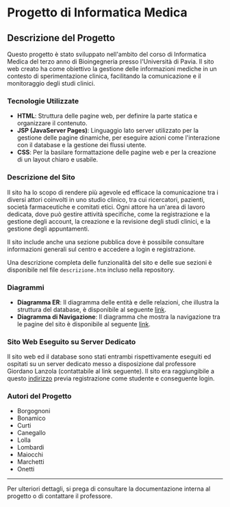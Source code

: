 # Progetto di Informatica Medica

## Descrizione del Progetto

Questo progetto è stato sviluppato nell'ambito del corso di Informatica Medica del terzo anno di Bioingegneria presso l'Università di Pavia. 
Il sito web creato ha come obiettivo la gestione delle informazioni mediche in un contesto di sperimentazione clinica, facilitando la comunicazione e il monitoraggio degli studi clinici.

### Tecnologie Utilizzate

- **HTML**: Struttura delle pagine web, per definire la parte statica e organizzare il contenuto.
- **JSP (JavaServer Pages)**: Linguaggio lato server utilizzato per la gestione delle pagine dinamiche, per eseguire azioni come l'interazione con il database e la gestione dei flussi utente.
- **CSS**: Per la basilare formattazione delle pagine web e per la creazione di un layout chiaro e usabile.

### Descrizione del Sito

Il sito ha lo scopo di rendere più agevole ed efficace la comunicazione tra i diversi attori coinvolti in uno studio clinico, tra cui ricercatori, pazienti, società farmaceutiche e comitati etici. Ogni attore ha un'area di lavoro dedicata, dove può gestire attività specifiche, come la registrazione e la gestione degli account, la creazione e la revisione degli studi clinici, e la gestione degli appuntamenti.

Il sito include anche una sezione pubblica dove è possibile consultare informazioni generali sul centro e accedere a login e registrazione.

Una descrizione completa delle funzionalità del sito e delle sue sezioni è disponibile nel file `descrizione.htm` incluso nella repository.

### Diagrammi

- **Diagramma ER**: Il diagramma delle entità e delle relazioni, che illustra la struttura del database, è disponibile al seguente [link](https://github.com/carolabonamico/internet_e_medicina/blob/main/Immagine_ER_pdf.pdf).
- **Diagramma di Navigazione**: Il diagramma che mostra la navigazione tra le pagine del sito è disponibile al seguente [link](https://github.com/carolabonamico/internet_e_medicina/blob/main/DiagramDiNav.pdf).

### Sito Web Eseguito su Server Dedicato

Il sito web ed il database sono stati entrambi rispettivamente eseguiti ed ospitati su un server dedicato messo a disposizione dal professore Giordano Lanzola (contattabile al link seguente). Il sito era raggiungibile a questo [indirizzo](https://intermed.unipv.it:8443/intermed/) previa registrazione come studente e conseguente login.

### Autori del Progetto

- Borgognoni
- Bonamico
- Curti
- Canegallo
- Lolla
- Lombardi
- Maiocchi
- Marchetti
- Onetti

---

Per ulteriori dettagli, si prega di consultare la documentazione interna al progetto o di contattare il professore.
